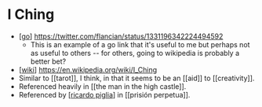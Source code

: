# I Ching

- [[go]] https://twitter.com/flancian/status/1331196342224494592
  - This is an example of a go link that it's useful to me but perhaps not as useful to others -- for others, going to wikipedia is probably a better bet?
- [[wiki]] https://en.wikipedia.org/wiki/I_Ching
- Similar to [[tarot]], I think, in that it seems to be an [[aid]] to [[creativity]].
- Referenced heavily in [[the man in the high castle]].
- Referenced by [[ricardo piglia]] in [[prisión perpetua]].


[//begin]: # "Autogenerated link references for markdown compatibility"
[go]: go "Go"
[wiki]: wiki "Wiki"
[ricardo piglia]: ricardo-piglia "Ricardo Piglia"
[//end]: # "Autogenerated link references"